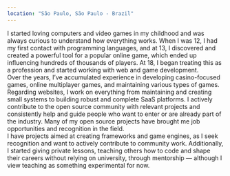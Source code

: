 ```yaml
---
location: "São Paulo, São Paulo - Brazil"
---
```

I started loving computers and video games in my childhood and was always curious to understand how everything works.
When I was 12, I had my first contact with programming languages, and at 13, I discovered and created a powerful tool for a popular online game, which ended up influencing hundreds of thousands of players. At 18, I began treating this as a profession and started working with web and game development.<br> 
Over the years, I’ve accumulated experience in developing casino-focused games, online multiplayer games, and maintaining various types of games. Regarding websites, I work on everything from maintaining and creating small systems to building robust and complete SaaS platforms. I actively contribute to the open source community with relevant projects and consistently help and guide people who want to enter or are already part of the industry. Many of my open source projects have brought me job opportunities and recognition in the field.<br> 
I have projects aimed at creating frameworks and game engines, as I seek recognition and want to actively contribute to community work. Additionally, I started giving private lessons, teaching others how to code and shape their careers without relying on university, through mentorship — although I view teaching as something experimental for now.